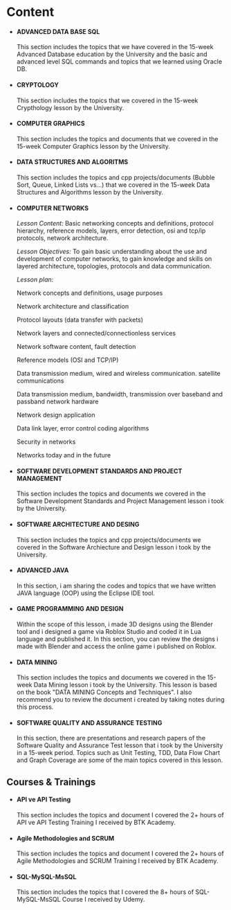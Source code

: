 # Content

* #### ADVANCED DATA BASE SQL

     This section includes the topics that we have covered in the 15-week Advanced Database education by the University and the basic and advanced level SQL commands and topics that we learned using Oracle DB.


* #### CRYPTOLOGY

     This section includes the topics that we covered in the 15-week Crypthology lesson by the University.


* #### COMPUTER GRAPHICS 

     This section includes the topics and documents that we covered in the 15-week Computer Graphics lesson by the University.
     
     
* #### DATA STRUCTURES AND ALGORITMS

     This section includes the topics and cpp projects/documents (Bubble Sort, Queue, Linked Lists vs...) that we covered in the 15-week Data Structures and Algorithms lesson by the University.
 

* #### COMPUTER NETWORKS

     *Lesson Content:* Basic networking concepts and definitions, protocol hierarchy, reference models, layers, error detection, osi and tcp/ip protocols, network architecture.
  
     *Lesson Objectives:* To gain basic understanding about the use and development of computer networks, to gain knowledge and skills on layered architecture, topologies, protocols and data communication.
  
     *Lesson plan:*
     
     Network concepts and definitions, usage purposes
     
     Network architecture and classification
     
     Protocol layouts (data transfer with packets)
     
     Network layers and connected/connectionless services
     
     Network software content, fault detection
     
     Reference models (OSI and TCP/IP)
     
     Data transmission medium, wired and wireless communication. satellite communications
     
     Data transmission medium, bandwidth, transmission over baseband and passband network hardware
     
     Network design application
     
     Data link layer, error control coding algorithms
     
     Security in networks
     
     Networks today and in the future
     

 
* #### SOFTWARE DEVELOPMENT STANDARDS AND PROJECT MANAGEMENT

     This section includes the topics and documents we covered in the Software Development Standards and Project Management lesson i took by the University.


* #### SOFTWARE ARCHITECTURE AND DESING

     This section includes the topics and cpp projects/documents we covered in the Software Archiecture and Design lesson i took by the University.


* #### ADVANCED JAVA

     In this section, i am sharing the codes and topics that we have written JAVA language (OOP) using the Eclipse IDE tool.


* #### GAME PROGRAMMING AND DESIGN

     Within the scope of this lesson, i made 3D designs using the Blender tool and i designed a game via Roblox Studio and coded it in Lua language and published it. In this section, you can review the designs i made with Blender and access the online game i published on Roblox.


* #### DATA MINING

     This section includes the topics and documents we covered in the 15-week Data Mining lesson i took by the University.
     This lesson is based on the book "DATA MINING Concepts and Techniques".
     I also recommend you to review the document i created by taking notes during this process.


* #### SOFTWARE QUALITY AND ASSURANCE TESTING

     In this section, there are presentations and research papers of the Software Quality and Assurance Test lesson that i took by the University in a 15-week period. Topics such as Unit Testing, TDD, Data Flow Chart and Graph Coverage are some of the main topics covered in this lesson.


## Courses & Trainings

* #### API ve API Testing
     This section includes the topics and document I covered the 2+ hours of API ve API Testing Training I received by BTK Academy.


* #### Agile Methodologies and SCRUM
     This section includes the topics and document I covered the 2+ hours of Agile Methodologies and SCRUM Training I received by BTK Academy.
     
     
* #### SQL-MySQL-MsSQL
     This section includes the topics that I covered the 8+ hours of SQL-MySQL-MsSQL Course I received by Udemy.
     
